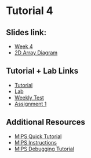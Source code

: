 # Tutorial 4

## Slides link:
- [Week 4]()
- [2D Array Diagram]()

## Tutorial + Lab Links
- [Tutorial]()
- [Lab]()
- [Weekly Test]()
- [Assignment 1]()
  
## Additional Resources
- [MIPS Quick Tutorial]()
- [MIPS Instructions]()
- [MIPS Debugging Tutorial]()